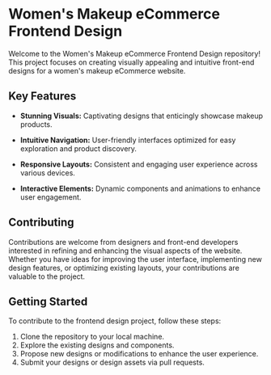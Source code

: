 # Women's Makeup eCommerce Frontend Design

Welcome to the Women's Makeup eCommerce Frontend Design repository! This project focuses on creating visually appealing and intuitive front-end designs for a women's makeup eCommerce website.

## Key Features

- **Stunning Visuals:** Captivating designs that enticingly showcase makeup products.
  
- **Intuitive Navigation:** User-friendly interfaces optimized for easy exploration and product discovery.

- **Responsive Layouts:** Consistent and engaging user experience across various devices.

- **Interactive Elements:** Dynamic components and animations to enhance user engagement.

## Contributing

Contributions are welcome from designers and front-end developers interested in refining and enhancing the visual aspects of the website. Whether you have ideas for improving the user interface, implementing new design features, or optimizing existing layouts, your contributions are valuable to the project.

## Getting Started

To contribute to the frontend design project, follow these steps:

1. Clone the repository to your local machine.
2. Explore the existing designs and components.
3. Propose new designs or modifications to enhance the user experience.
4. Submit your designs or design assets via pull requests.


